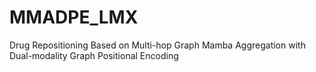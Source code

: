 # MMADPE_LMX
Drug Repositioning Based on Multi-hop Graph Mamba Aggregation with Dual-modality Graph Positional Encoding
